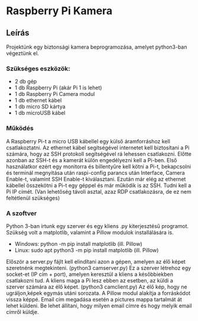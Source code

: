 Raspberry Pi Kamera
===================

Leírás
------

Projektünk egy biztonsági kamera beprogramozása, amelyet python3-ban végeztünk el.

### Szükséges eszközök:
* 2 db gép
* 1 db Raspberry Pi (akár Pi 1 is lehet)
* 1 db Raspberry Pi Camera modul
* 1 db ethernet kábel
* 1 db micro SD kártya
* 1 db microUSB kábel

### Működés
A Raspberry Pi-t a micro USB kábellel egy külső áramforráshoz kell csatlakoztatni.
Az ethernet kábel segítségével internetet kell biztosítani a Pi számára, hogy az SSH protokoll segítségével rá lehessen csatlakozni.
Előtte azonban az SSH-t és a kamerát külön engedélyezni kell a Pi-ben. Első használatkor ezért egy monitorra és billentyűre kell kötni a Pi-t, bekapcsolni
és terminál megnyitása után raspi-config parancs után Interface, Camera Enable-t, valamint SSH Enable-t kiválasztani.
Ezután már elég az ethernet kábellel összekötni a Pi-t egy géppel és már működik is az SSH.
Tudni kell a Pi IP címét. (Van lehetőség távoli asztal, azaz RDP csatlakozásra, de ez nem feltétlenül szükséges)

### A szoftver
Python 3-ban írtunk egy szerver és egy kliens .py kiterjesztésű programot.
Szükség volt a matplotlib, valamint a Pillow modulok installálására is.
* Windows: python -m pip install matplotlib (ill. Pillow)
* Linux: sudo apt python3 -m pip install matplotlib (ill. Pillow)

Először a server.py fájlt kell elindítani azon a gépen, amelyen az élő képet szeretnénk megtekinteni. (python3 camserver.py)
Ez a szerver létrehoz egy socket-et (IP cím + port), amelyen keresztül a kliens a későbbiekben csatlakozni tud.
A kliens maga a Pi lesz ebben az esetben, az küldi a szerver számára az élő képet. (python3 camclient.py)
Az élő kép, hogy ne ugráljon,képek egymás utáni sorozata. A Pillow modul alakítja a forráskódot vissza képpé.
Email cím megadása esetén a pictures mappa tartalmát át lehet küldeni. Be lehet állítani, hogy milyen email címre és hogy melyik email címről küldje.

 
